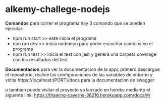 ﻿# alkemy-challege-nodejs
**Comandos**
para correr el programa hay 3 comando que se pueden ejecutar: 

- npm run start >> este inicia el programa
- npn run dev   >> inicia nodemon para poder escuchar cambios en el programa
- npm run test  >> inicia el test con jest y genera una carpeta coverage con los resultados del test
 
 **Documentacion** 
 para ver la documentacion de la appi, primero descargue el repositorio, realice las configuraciones de las variables de entorno y vicite https://localhost:(PORT)/docs para la documentacion de swagger
  
  o tambien puede visitar el proyecto ya lanzado en heroku mediante el siguente link:
  https://thawing-caverns-36216.herokuapp.com/docs/#/
